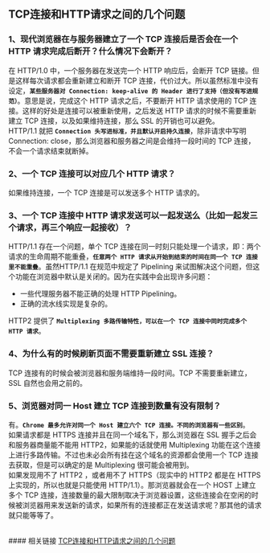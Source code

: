 ## TCP连接和HTTP请求之间的几个问题
### 1、现代浏览器在与服务器建立了一个 TCP 连接后是否会在一个 HTTP 请求完成后断开？什么情况下会断开？
在 HTTP/1.0 中，一个服务器在发送完一个 HTTP 响应后，会断开 TCP 链接。但是这样每次请求都会重新建立和断开 TCP 连接，代价过大。所以虽然标准中没有设定，**`某些服务器对 Connection: keep-alive 的 Header 进行了支持（但没有写进规范）`**。意思是说，完成这个 HTTP 请求之后，不要断开 HTTP 请求使用的 TCP 连接。这样的好处是连接可以被重新使用，之后发送 HTTP 请求的时候不需要重新建立 TCP 连接，以及如果维持连接，那么 SSL 的开销也可以避免。  
HTTP/1.1 就把 **`Connection 头写进标准，并且默认开启持久连接`**，除非请求中写明 Connection: close，那么浏览器和服务器之间是会维持一段时间的 TCP 连接，不会一个请求结束就断掉。 
### 2、一个 TCP 连接可以对应几个 HTTP 请求？
如果维持连接，一个 TCP 连接是可以发送多个 HTTP 请求的。
### 3、一个 TCP 连接中 HTTP 请求发送可以一起发送么（比如一起发三个请求，再三个响应一起接收）？
HTTP/1.1 存在一个问题，单个 TCP 连接在同一时刻只能处理一个请求，即：两个请求的生命周期不能重叠，**`任意两个 HTTP 请求从开始到结束的时间在同一个 TCP 连接里不能重叠`**。虽然HTTP/1.1 在规范中规定了 Pipelining 来试图解决这个问题，但这个功能在浏览器中默认是关闭的。因为在实践中会出现许多问题：
* 一些代理服务器不能正确的处理 HTTP Pipelining。
* 正确的流水线实现是复杂的。    

HTTP2 提供了 **`Multiplexing 多路传输特性，可以在一个 TCP 连接中同时完成多个 HTTP 请求`**。
### 4、为什么有的时候刷新页面不需要重新建立 SSL 连接？
TCP 连接有的时候会被浏览器和服务端维持一段时间。TCP 不需要重新建立，SSL 自然也会用之前的。
### 5、浏览器对同一 Host 建立 TCP 连接到数量有没有限制？
有。**`Chrome 最多允许对同一个 Host 建立六个 TCP 连接。不同的浏览器有一些区别`**。  
如果请求都是 HTTPS 连接并且在同一个域名下，那么浏览器在 SSL 握手之后会和服务器商量能不能用 HTTP2，如果能的话就使用 Multiplexing 功能在这个连接上进行多路传输。不过也未必会所有挂在这个域名的资源都会使用一个 TCP 连接去获取，但是可以确定的是 Multiplexing 很可能会被用到。  
如果发现用不了 HTTP2 ，或者用不了 HTTPS（现实中的 HTTP2 都是在 HTTPS 上实现的，所以也就是只能使用 HTTP/1.1）。那浏览器就会在一个 HOST 上建立多个 TCP 连接，连接数量的最大限制取决于浏览器设置，这些连接会在空闲的时候被浏览器用来发送新的请求，如果所有的连接都正在发送请求呢？那其他的请求就只能等等了。

<br/>  
#### 相关链接
<a href="file:///Users/xilanhuadechuntian/Desktop/你猜一个%20TCP%20连接上面能发多少个%20HTTP%20请求%20-%20知乎.webarchive" target="_blank">TCP连接和HTTP请求之间的几个问题</a>
